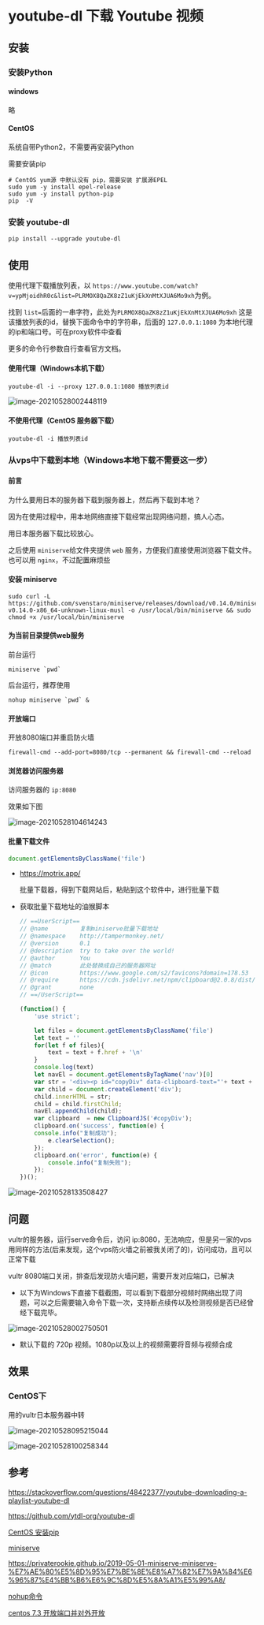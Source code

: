 # youtube-dl 下载 Youtube 视频

## 安装

### 安装Python

#### windows

略

#### CentOS

系统自带Python2，不需要再安装Python

需要安装pip

```shell
# CentOS yum源 中默认没有 pip，需要安装 扩展源EPEL
sudo yum -y install epel-release
sudo yum -y install python-pip
pip  -V
```

### 安装 youtube-dl

```shell
pip install --upgrade youtube-dl
```

## 使用

使用代理下载播放列表，以 `https://www.youtube.com/watch?v=ypMjoidhR0c&list=PLRMOX8QaZK8zZ1uKjEkXnMtXJUA6Mo9xh`为例。

找到 `list=`后面的一串字符，此处为`PLRMOX8QaZK8zZ1uKjEkXnMtXJUA6Mo9xh` 这是该播放列表的id，替换下面命令中的字符串，后面的 `127.0.0.1:1080` 为本地代理的ip和端口号。可在proxy软件中查看

更多的命令行参数自行查看官方文档。

#### 使用代理（Windows本机下载）

```shell
youtube-dl -i --proxy 127.0.0.1:1080 播放列表id 
```

![image-20210528002448119](img/youtube-dl/image-20210528002448119.png)

#### 不使用代理（CentOS 服务器下载）

```shell
youtube-dl -i 播放列表id
```

### 从vps中下载到本地（Windows本地下载不需要这一步）

#### 前言

为什么要用日本的服务器下载到服务器上，然后再下载到本地？

因为在使用过程中，用本地网络直接下载经常出现网络问题，搞人心态。

用日本服务器下载比较放心。

之后使用 `miniserve`给文件夹提供 `web` 服务，方便我们直接使用浏览器下载文件。也可以用 `nginx`，不过配置麻烦些

#### 安装 miniserve

```shell
sudo curl -L https://github.com/svenstaro/miniserve/releases/download/v0.14.0/miniserve-v0.14.0-x86_64-unknown-linux-musl -o /usr/local/bin/miniserve && sudo chmod +x /usr/local/bin/miniserve
```

#### 为当前目录提供web服务

前台运行

```shell
miniserve `pwd`
```

后台运行，推荐使用

```shell
nohup miniserve `pwd` &
```

#### 开放端口

开放8080端口并重启防火墙

```shell
firewall-cmd --add-port=8080/tcp --permanent && firewall-cmd --reload
```

#### 浏览器访问服务器

访问服务器的 `ip:8080`

效果如下图

![image-20210528104614243](img/youtube-dl/image-20210528104614243.png)

#### 批量下载文件

```javascript
document.getElementsByClassName('file')
```

- https://motrix.app/

  批量下载器，得到下载网站后，粘贴到这个软件中，进行批量下载

- 获取批量下载地址的油猴脚本

    ```javascript
    // ==UserScript==
    // @name         复制miniserve批量下载地址
    // @namespace    http://tampermonkey.net/
    // @version      0.1
    // @description  try to take over the world!
    // @author       You
    // @match        此处替换成自己的服务器网址
    // @icon         https://www.google.com/s2/favicons?domain=178.53
    // @require      https://cdn.jsdelivr.net/npm/clipboard@2.0.8/dist/clipboard.min.js
    // @grant        none
    // ==/UserScript==

    (function() {
        'use strict';

        let files = document.getElementsByClassName('file')
        let text = ''
        for(let f of files){
            text = text + f.href + '\n'
        }
        console.log(text)
        let navEl = document.getElementsByTagName('nav')[0]
        var str = '<div><p id="copyDiv" data-clipboard-text="'+ text + '">复制批量下载链接</p></div>';
        var child = document.createElement('div');
        child.innerHTML = str;
        child = child.firstChild;
        navEl.appendChild(child);
        var clipboard  = new ClipboardJS('#copyDiv');
        clipboard.on('success', function(e) {
        console.info("复制成功");
            e.clearSelection();
        });
        clipboard.on('error', function(e) {
            console.info("复制失败");
        });
    })();
    ```

![image-20210528133508427](img/youtube-dl/image-20210528133508427.png)

## 问题 

vultr的服务器，运行serve命令后，访问 ip:8080，无法响应，但是另一家的vps用同样的方法(后来发现，这个vps防火墙之前被我关闭了的)，访问成功，且可以正常下载

vultr 8080端口关闭，排查后发现防火墙问题，需要开发对应端口，已解决

- 以下为Windows下直接下载截图，可以看到下载部分视频时网络出现了问题，可以之后需要输入命令下载一次，支持断点续传以及检测视频是否已经曾经下载完毕。

![image-20210528002750501](img/youtube-dl/image-20210528002750501.png)

- 默认下载的 720p 视频。1080p以及以上的视频需要将音频与视频合成

## 效果

### CentOS下

用的vultr日本服务器中转

![image-20210528095215044](img/youtube-dl/image-20210528095215044.png)

![image-20210528100258344](img/youtube-dl/image-20210528100258344.png)

## 参考

https://stackoverflow.com/questions/48422377/youtube-downloading-a-playlist-youtube-dl

https://github.com/ytdl-org/youtube-dl

[CentOS 安装pip](https://www.jianshu.com/p/df3bb8e2b1c3)

[miniserve](https://github.com/svenstaro/miniserve)

https://privaterookie.github.io/2019-05-01-miniserve-miniserve-%E7%AE%80%E5%8D%95%E7%BE%8E%E8%A7%82%E7%9A%84%E6%96%87%E4%BB%B6%E6%9C%8D%E5%8A%A1%E5%99%A8/

[nohup命令](https://www.cnblogs.com/baby123/p/6477429.html)

[centos 7.3 开放端口并对外开放](https://blog.csdn.net/qq_24232123/article/details/79781527)
